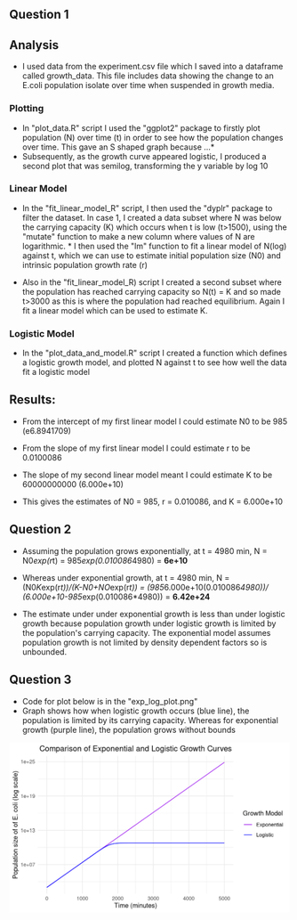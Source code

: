 ## Question 1

## Analysis

* I used data from the experiment.csv file which I saved into a dataframe called growth_data. This file includes data showing the change to an E.coli population isolate over time when suspended in growth media.

### Plotting
* In  "plot_data.R" script I used the "ggplot2" package to firstly plot population (N) over time (t) in order to see how the population changes over time. This gave an S shaped graph because ...*
* Subsequently, as the growth curve appeared logistic, I produced a second plot that was semilog, transforming the y variable by log 10

### Linear Model
* In the "fit_linear_model_R" script, I then used the "dyplr" package to filter the dataset. In case 1, I created a data subset where N was below the carrying capacity (K) which occurs when t is low (t>1500), using the "mutate" function to make a new column where values of N are logarithmic. * I then used the "lm" function to fit a linear model of N(log) against t, which we can use to estimate initial population size (N0) and intrinsic population growth rate (r)
  
* Also in the "fit_linear_model_R) script I created a second subset where the population has reached carrying capacity so N(t) = K and so made t>3000 as this is where the population had reached equilibrium. Again I fit a linear model which can be used to estimate K.

### Logistic Model

* In the "plot_data_and_model.R" script I created a function which defines a logistic growth model, and plotted N against t to see how well the data fit a logistic model

## Results:

* From the intercept of my first linear model I could estimate N0 to be 985 (e6.8941709)
* From the slope of my first linear model I could estimate r to be 0.0100086
* The slope of my second linear model meant I could estimate K to be 60000000000 (6.000e+10)
   
* This gives the estimates of N0 = 985, r = 0.010086, and K = 6.000e+10


## Question 2

* Assuming the population grows exponentially, at t = 4980 min, N = N0*exp(r*t) = 985*exp(0.010086*4980) = **6e+10**
* Whereas under exponential growth, at t = 4980 min, N = (N0*K*exp(r*t))/(K-N0+NO*exp(r*t)) = (985*6.000e+10(0.010086*4980))/ (6.000e+10-985*exp(0.010086*4980)) = **6.42e+24**

* The estimate under under exponential growth is less than under logistic growth because population growth under logistic growth is limited by the population's carrying capacity. The exponential model assumes population growth is not limited by density dependent factors so is unbounded.

## Question 3

* Code for plot below is in the "exp_log_plot.png"
* Graph shows how when logistic growth occurs (blue line), the population is limited by its carrying capacity. Whereas for exponential growth (purple line), the population grows without bounds

![My Plot](exp_log_plot.png)
